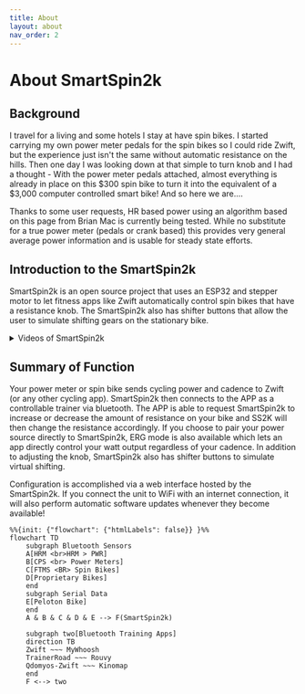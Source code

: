 ```yaml
---
title: About
layout: about
nav_order: 2
---
```

# About SmartSpin2k
## Background
I travel for a living and some hotels I stay at have spin bikes. I started carrying my own power meter pedals for the spin bikes so I could ride Zwift, but the experience just isn't the same without automatic resistance on the hills. Then one day I was looking down at that simple to turn knob and I had a thought - With the power meter pedals attached, almost everything is already in place on this $300 spin bike to turn it into the equivalent of a $3,000 computer controlled smart bike! And so here we are....

Thanks to some user requests, HR based power using an algorithm based on this page from Brian Mac is currently being tested. While no substitute for a true power meter (pedals or crank based) this provides very general average power information and is usable for steady state efforts.

## Introduction to the SmartSpin2k
SmartSpin2k is an open source project that uses an ESP32 and stepper motor to let fitness apps like Zwift automatically control spin bikes that have a resistance knob. The SmartSpin2k also has shifter buttons that allow the user to simulate shifting gears on the stationary bike.

<details markdown="block"><summary> Videos of SmartSpin2k</summary>
> ![](https://www.youtube.com/watch?v=O8ZMRmwN-dY)
> ![](https://youtu.be/K6ZDopluKcg)
</details>

## Summary of Function

Your power meter or spin bike sends cycling power and cadence to Zwift (or any other cycling app). SmartSpin2k then connects to the APP as a controllable trainer via bluetooth. The APP is able to request SmartSpin2k to increase or decrease the amount of resistance on your bike and SS2K will then change the resistance accordingly. If you choose to pair your power source directly to SmartSpin2k, ERG mode is also available which lets an app directly control your watt output regardless of your cadence. In addition to adjusting the knob, SmartSpin2k also has shifter buttons to simulate virtual shifting. 

Configuration is accomplished via a web interface hosted by the SmartSpin2k. If you connect the unit to WiFi with an internet connection, it will also perform automatic software updates whenever they become available! 

```mermaid!
%%{init: {"flowchart": {"htmlLabels": false}} }%%
flowchart TD
    subgraph Bluetooth Sensors
    A[HRM <br>HRM > PWR]
    B[CPS <br> Power Meters]
    C[FTMS <BR> Spin Bikes]
    D[Proprietary Bikes]
    end
    subgraph Serial Data
    E[Peloton Bike]
    end
    A & B & C & D & E --> F(SmartSpin2k)
    
    subgraph two[Bluetooth Training Apps]
    direction TB
    Zwift ~~~ MyWhoosh
    TrainerRoad ~~~ Rouvy
    Qdomyos-Zwift ~~~ Kinomap
    end 
    F <--> two
```